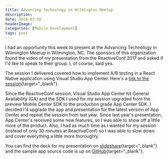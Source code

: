 ```yaml
---
title: Advancing Technology in Wilmington Meetup
description: 
date: 2018-03-16
headerImage: 
categories: [Mobile Development]
tags: post
---
```


I had an opportunity this week to present at the Advancing Technology in Wilmington Meetup in Wilmington, NC. The sponsors of this organization found the video of my presentation from the ReactiveConf 2017 and asked if I'd like to speak to their group. I, of course, said yes.

The session I delivered covered how to implement A/B testing in a React Native application using Visual Studio App Center. Here's a [link to the session](https://www.meetup.com/Advancing-Technology-In-Wilmington/events/247523105/){target="_blank"}.

Since the ReactiveConf session, Visual Studio App Center hit General Availability (GA) and the SDK I used for my session upgraded from the preview Mobile Center SDK to the production grade App Center SDK. I decided I'd upgrade the app and presentation for the latest version of App Center and repeat the session from last year. Since last year's presentation, App Center's received some new features, so I was able to show off a little more of the product. Also, I had as much time as I wanted for my session (instead of only 30 minutes at ReactiveConf) so I was able to slow down and cover everything a little more thoroughly.

You can find the deck for my presentation on [slideshare](https://www.slideshare.net/jwargo23/visual-studio-app-center-react-native-ab-testing){target="_blank"} and the sample app source code is up on [GitHub](https://github.com/jwargo/AcmeApp){target="_blank"}.